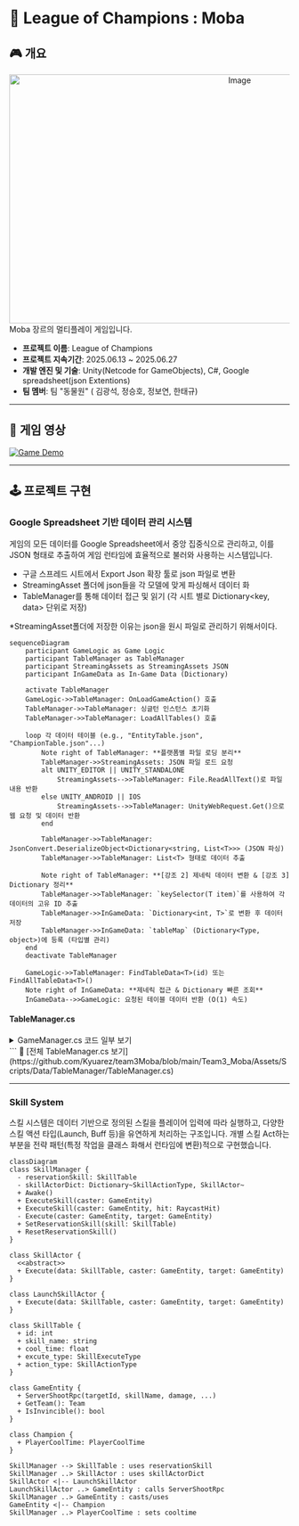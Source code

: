 # 🐾 League of Champions : Moba

## 🎮 개요
<div align="center">
  <img width="812" height="447" alt="Image" src="https://github.com/user-attachments/assets/275ff782-ac89-42c0-aed4-13a2ff05c6fb" />
</div>
Moba 장르의 멀티플레이 게임입니다.

* **프로젝트 이름**: League of Champions 
* **프로젝트 지속기간**: 2025.06.13 ~ 2025.06.27
* **개발 엔진 및 기술**: Unity(Netcode for GameObjects), C#, Google spreadsheet(json Extentions)
* **팀 멤버**: 팀 "동물원" ( 김광석, 정승호, 정보연, 한태규)

---

## 📖 게임 영상
[![Game Demo](https://img.youtube.com/vi/u795ksiAFGA/0.jpg)](https://youtu.be/u795ksiAFGA)

---

## 🕹️ 프로젝트 구현

### Google Spreadsheet 기반 데이터 관리 시스템
게임의 모든 데이터를 Google Spreadsheet에서 중앙 집중식으로 관리하고, 이를 JSON 형태로 추출하여 게임 런타임에 효율적으로 불러와 사용하는 시스템입니다.
- 구글 스프레드 시트에서 Export Json 확장 툴로 json 파일로 변환
- StreamingAsset 폴더에 json들을 각 모델에 맞게 파싱해서 데이터 화
- TableManager를 통해 데이터 접근 및 읽기 (각 시트 별로 Dictionary<key, data> 단위로 저장)

*StreamingAsset폴더에 저장한 이유는 json을 원시 파일로 관리하기 위해서이다.

```mermaid
sequenceDiagram
    participant GameLogic as Game Logic
    participant TableManager as TableManager
    participant StreamingAssets as StreamingAssets JSON
    participant InGameData as In-Game Data (Dictionary)

    activate TableManager
    GameLogic->>TableManager: OnLoadGameAction() 호출
    TableManager->>TableManager: 싱글턴 인스턴스 초기화
    TableManager->>TableManager: LoadAllTables() 호출

    loop 각 데이터 테이블 (e.g., "EntityTable.json", "ChampionTable.json"...)
        Note right of TableManager: **플랫폼별 파일 로딩 분리**
        TableManager->>StreamingAssets: JSON 파일 로드 요청
        alt UNITY_EDITOR || UNITY_STANDALONE
            StreamingAssets-->>TableManager: File.ReadAllText()로 파일 내용 반환
        else UNITY_ANDROID || IOS
            StreamingAssets-->>TableManager: UnityWebRequest.Get()으로 웹 요청 및 데이터 반환
        end

        TableManager->>TableManager: JsonConvert.DeserializeObject<Dictionary<string, List<T>>> (JSON 파싱)
        TableManager->>TableManager: List<T> 형태로 데이터 추출

        Note right of TableManager: **[강조 2] 제네릭 데이터 변환 & [강조 3] Dictionary 정리**
        TableManager->>TableManager: `keySelector(T item)`를 사용하여 각 데이터의 고유 ID 추출
        TableManager->>InGameData: `Dictionary<int, T>`로 변환 후 데이터 저장
        TableManager->>InGameData: `tableMap` (Dictionary<Type, object>)에 등록 (타입별 관리)
    end
    deactivate TableManager

    GameLogic->>TableManager: FindTableData<T>(id) 또는 FindAllTableData<T>()
    Note right of InGameData: **제네릭 접근 & Dictionary 빠른 조회**
    InGameData-->>GameLogic: 요청된 테이블 데이터 반환 (O(1) 속도)
```

#### TableManager.cs 
<details>
<summary>GameManager.cs 코드 일부 보기</summary>
```csharp
public class TableManager : MonoBehaviour
{
    public static TableManager Instance { get; private set; }

    private Dictionary<Type, object> tableMap = new(); //테이블 제너럴 관리 위한 맵핑 구조

    private void Awake()
    {
        if (Instance == null)
        {
            Instance = this;
            DontDestroyOnLoad(gameObject);
            LoadAllTables();
        }
    }

    private void LoadAllTables()
    {
        LoadTable<EntityData>("EntityTable");
        // ...
    }

    private void LoadTable<T>(string tableName) where T : ITableData
    {
        //Streaming Aset으로 부터 json 데이터 가져와서 시트 단위로 Dictionary에 저장하기
    }
}
</details>
```
📎 [전체 TableManager.cs 보기](https://github.com/Kyuarez/team3Moba/blob/main/Team3_Moba/Assets/Scripts/Data/TableManager/TableManager.cs)

---


### Skill System
스킬 시스템은 데이터 기반으로 정의된 스킬을 플레이어 입력에 따라 실행하고, 다양한 스킬 액션 타입(Launch, Buff 등)을 유연하게 처리하는 구조입니다.
개별 스킬 Act하는 부분을 전략 패턴(특정 작업을 클래스 화해서 런타임에 변환)적으로 구현했습니다.

```mermaid
classDiagram
class SkillManager {
  - reservationSkill: SkillTable
  - skillActorDict: Dictionary~SkillActionType, SkillActor~
  + Awake()
  + ExecuteSkill(caster: GameEntity)
  + ExecuteSkill(caster: GameEntity, hit: RaycastHit)
  - Execute(caster: GameEntity, target: GameEntity)
  + SetReservationSkill(skill: SkillTable)
  + ResetReservationSkill()
}

class SkillActor {
  <<abstract>>
  + Execute(data: SkillTable, caster: GameEntity, target: GameEntity)
}

class LaunchSkillActor {
  + Execute(data: SkillTable, caster: GameEntity, target: GameEntity)
}

class SkillTable {
  + id: int
  + skill_name: string
  + cool_time: float
  + excute_type: SkillExecuteType
  + action_type: SkillActionType
}

class GameEntity {
  + ServerShootRpc(targetId, skillName, damage, ...)
  + GetTeam(): Team
  + IsInvincible(): bool
}

class Champion {
  + PlayerCoolTime: PlayerCoolTime
}

SkillManager --> SkillTable : uses reservationSkill
SkillManager ..> SkillActor : uses skillActorDict
SkillActor <|-- LaunchSkillActor
LaunchSkillActor ..> GameEntity : calls ServerShootRpc
SkillManager ..> GameEntity : casts/uses
GameEntity <|-- Champion
SkillManager ..> PlayerCoolTime : sets cooltime
```



